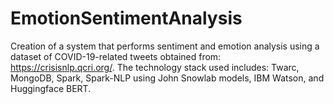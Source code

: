 # EmotionSentimentAnalysis
Creation of a system that performs sentiment and emotion analysis using a dataset of COVID-19-related tweets obtained from: https://crisisnlp.qcri.org/. The technology stack used includes: Twarc, MongoDB, Spark, Spark-NLP using John Snowlab models, IBM Watson, and Huggingface BERT.
